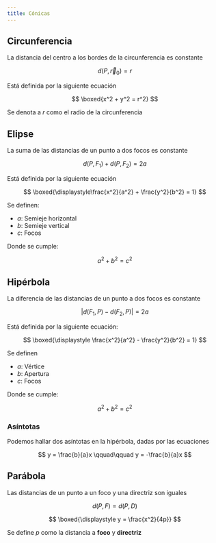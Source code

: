```yaml
---
title: Cónicas
---
```


## Circunferencia

La distancia del centro a los bordes de la circunferencia es constante

$$
d(P, \vec r_0) = r
$$

Está definida por la siguiente ecuación

$$
\boxed{x^2 + y^2 = r^2}
$$

Se denota a $r$ como el radio de la circunferencia

## Elipse

La suma de las distancias de un punto a dos focos es constante

$$
d(P,F_1) + d(P,F_2) = 2a
$$

Está definida por la siguiente ecuación

$$
\boxed{\displaystyle\frac{x^2}{a^2} + \frac{y^2}{b^2} = 1}
$$

Se definen:

- $a$: Semieje horizontal
- $b$: Semieje vertical
- $c$: Focos

Donde se cumple:

$$
a^2 + b^2 = c^2
$$

## Hipérbola

La diferencia de las distancias de un punto a dos focos es constante

$$
|d(F_1, P) - d(F_2,P)| = 2a
$$

Está definida por la siguiente ecuación:

$$
\boxed{\displaystyle \frac{x^2}{a^2} - \frac{y^2}{b^2} = 1}
$$

Se definen

- $a$: Vértice
- $b$: Apertura
- $c$: Focos

Donde se cumple:

$$
a^2 + b^2 = c^2
$$

### Asíntotas

Podemos hallar dos asíntotas en la hipérbola, dadas por las ecuaciones

$$
y = \frac{b}{a}x
\qquad\qquad
y = -\frac{b}{a}x
$$

## Parábola

Las distancias de un punto a un foco y una directriz son iguales

$$
d(P,F) = d(P,D)
$$

$$
\boxed{\displaystyle y = \frac{x^2}{4p}}
$$

Se define $p$ como la distancia a **foco** y **directriz**

